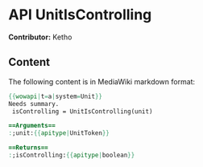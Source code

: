 # API UnitIsControlling

**Contributor:** Ketho

## Content

The following content is in MediaWiki markdown format:

```mediawiki
{{wowapi|t=a|system=Unit}}
Needs summary.
 isControlling = UnitIsControlling(unit)

==Arguments==
:;unit:{{apitype|UnitToken}}

==Returns==
:;isControlling:{{apitype|boolean}}
```